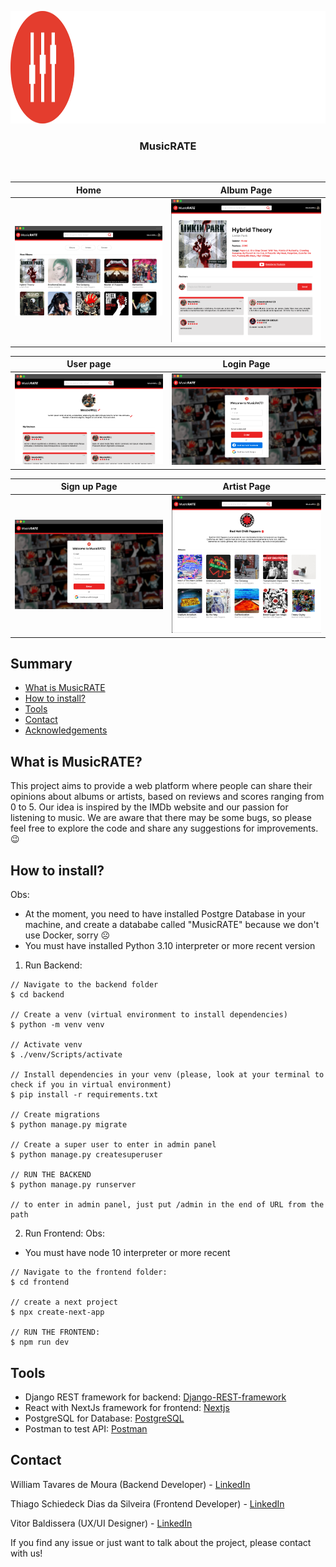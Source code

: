 <p align="center">
  <a href="https://github.com/MestreWil/unisenac-full-stack-project/blob/main/Vector.png">
    <img src="Vector.png" alt="Logo" width="650" height="180">
  </a>

<h3 align="center">MusicRATE</h3>
<br>

Home    |      Album Page
:-------------------------:|:-------------------------:
![](https://github.com/MestreWil/unisenac-full-stack-project/blob/main/shoots/Captura%20de%20tela%202024-07-26%20201327.png) | ![](https://github.com/MestreWil/unisenac-full-stack-project/blob/main/shoots/Captura%20de%20tela%202024-07-26%20201310.png)

User page   |   Login Page
:-------------------------:|:-------------------------:
![](https://github.com/MestreWil/unisenac-full-stack-project/blob/main/shoots/Captura%20de%20tela%202024-07-26%20201341.png) | ![](https://github.com/MestreWil/unisenac-full-stack-project/blob/main/shoots/Captura%20de%20tela%202024-07-26%20201352.png)


Sign up Page  |   Artist Page
:-------------------------:|:-------------------------:
![](https://github.com/MestreWil/unisenac-full-stack-project/blob/main/shoots/Captura%20de%20tela%202024-07-26%20201403.png) | ![](https://github.com/MestreWil/unisenac-full-stack-project/blob/main/shoots/Captura%20de%20tela%202024-07-26%20203301.png)


## Summary
* [What is MusicRATE](#what-is-musicrate)
* [How to install?](#how-to-install)
* [Tools](#tools)
* [Contact](#contact)
* [Acknowledgements](#acknowledgements)

## What is MusicRATE?
This project aims to provide a web platform where people can share their opinions about albums or artists, based on reviews and scores ranging from 0 to 5. Our idea is inspired by the IMDb website and our passion for listening to music. We are aware that there may be some bugs, so please feel free to explore the code and share any suggestions for improvements. 😉

## How to install?
Obs: 
- At the moment, you need to have installed Postgre Database in your machine, and create a datababe called "MusicRATE" because we don't use Docker, sorry ☹️
- You must have installed Python 3.10 interpreter or more recent version
1. Run Backend:
```
// Navigate to the backend folder
$ cd backend

// Create a venv (virtual environment to install dependencies)
$ python -m venv venv

// Activate venv
$ ./venv/Scripts/activate

// Install dependencies in your venv (please, look at your terminal to check if you in virtual environment)
$ pip install -r requirements.txt

// Create migrations
$ python manage.py migrate

// Create a super user to enter in admin panel
$ python manage.py createsuperuser

// RUN THE BACKEND
$ python manage.py runserver

// to enter in admin panel, just put /admin in the end of URL from the path
```
2. Run Frontend:
Obs:
- You must have node 10 interpreter or more recent

``` 
// Navigate to the frontend folder:
$ cd frontend

// create a next project
$ npx create-next-app 

// RUN THE FRONTEND:
$ npm run dev

```


## Tools
* Django REST framework for backend: [Django-REST-framework](https://www.django-rest-framework.org/)
* React with NextJs framework for frontend: [Nextjs](https://nextjs.org/)
* PostgreSQL for Database: [PostgreSQL](https://www.postgresql.org/)
* Postman to test API: [Postman](https://www.postman.com/)

## Contact
William Tavares de Moura (Backend Developer) - [LinkedIn](https://www.linkedin.com/in/william-tavares-de-moura/)

Thiago Schiedeck Dias da Silveira (Frontend Developer) - [LinkedIn](https://www.linkedin.com/in/thiago-schiedeck-dias-da-silveira-9943321b3/)

Vitor Baldissera (UX/UI Designer) - [LinkedIn](https://www.linkedin.com/in/vitor-baldissera-b45819214/) 

If you find any issue or just want to talk about the project, please contact with us!

